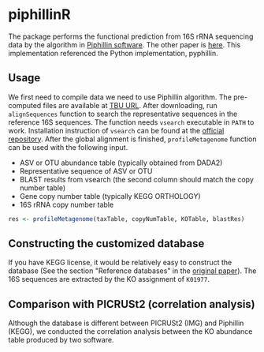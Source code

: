 
# piphillinR

The package performs the functional prediction from 16S rRNA sequencing data by the algorithm in [Piphillin software](https://doi.org/10.1186/s12864-019-6427-1). The other paper is [here](https://doi.org/10.1371/journal.pone.0166104). This implementation referenced the Python implementation, pyphillin.

## Usage

We first need to compile data we need to use Piphillin algorithm. The pre-computed files are available at [TBU URL](URL).
After downloading, run `alignSequences` function to search the representative sequences in the reference 16S sequences. The function needs `vsearch` executable in `PATH` to work. Installation instruction of `vsearch` can be found at the [official repository](https://github.com/torognes/vsearch). After the global alignment is finished, `profileMetagenome` function can be used with the following input.

- ASV or OTU abundance table (typically obtained from DADA2)
- Representative sequence of ASV or OTU
- BLAST results from vsearch (the second column should match the copy number table)
- Gene copy number table (typically KEGG ORTHOLOGY)
- 16S rRNA copy number table

```r
res <- profileMetagenome(taxTable, copyNumTable, KOTable, blastRes)
```

## Constructing the customized database

If you have KEGG license, it would be relatively easy to construct the database (See the section "Reference databases" in the [original paper](https://bmcgenomics.biomedcentral.com/articles/10.1186/s12864-019-6427-1#Sec9)). The 16S sequences are extracted by the KO assignment of `K01977`.

## Comparison with PICRUSt2 (correlation analysis)

Although the database is different between PICRUSt2 (IMG) and Piphillin (KEGG), we conducted the correlation analysis between the KO abundance table produced by two software.
